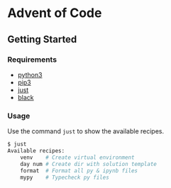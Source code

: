 # Advent of Code

## Getting Started

### Requirements

- [python3](https://www.python.org/)
- [pip3](https://pip.pypa.io/en/stable/installation/)
- [just](https://github.com/casey/just)
- [black](https://github.com/psf/black)

### Usage

Use the command `just` to show the available recipes.
```bash
$ just
Available recipes:
    venv    # Create virtual environment
    day num # Create dir with solution template
    format  # Format all py & ipynb files
    mypy    # Typecheck py files
```